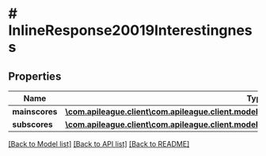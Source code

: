 # # InlineResponse20019Interestingness

## Properties

Name | Type | Description | Notes
------------ | ------------- | ------------- | -------------
**mainscores** | [**\com.apileague.client\com.apileague.client.model\InlineResponse20019SkimmabilityMainscores**](InlineResponse20019SkimmabilityMainscores.md) |  | [optional]
**subscores** | [**\com.apileague.client\com.apileague.client.model\InlineResponse20019InterestingnessSubscores**](InlineResponse20019InterestingnessSubscores.md) |  | [optional]

[[Back to Model list]](../../README.md#models) [[Back to API list]](../../README.md#endpoints) [[Back to README]](../../README.md)
